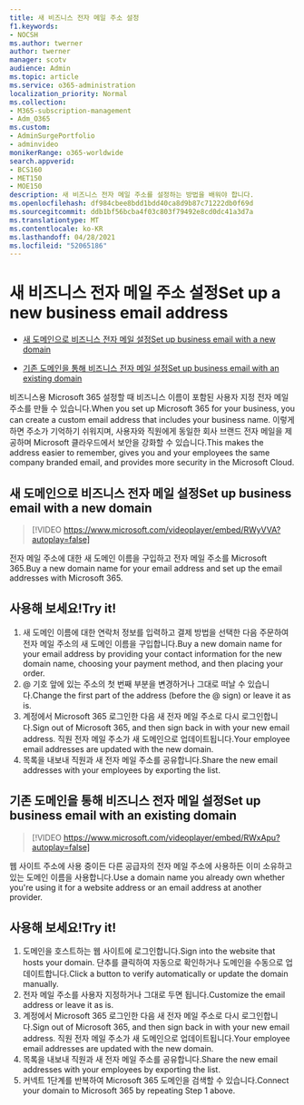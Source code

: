 ```yaml
---
title: 새 비즈니스 전자 메일 주소 설정
f1.keywords:
- NOCSH
ms.author: twerner
author: twerner
manager: scotv
audience: Admin
ms.topic: article
ms.service: o365-administration
localization_priority: Normal
ms.collection:
- M365-subscription-management
- Adm_O365
ms.custom:
- AdminSurgePortfolio
- adminvideo
monikerRange: o365-worldwide
search.appverid:
- BCS160
- MET150
- MOE150
description: 새 비즈니스 전자 메일 주소를 설정하는 방법을 배워야 합니다.
ms.openlocfilehash: df984cbee8bdd1bdd40ca8d9b87c71222db0f69d
ms.sourcegitcommit: ddb1bf56bcba4f03c803f79492e8cd0dc41a3d7a
ms.translationtype: MT
ms.contentlocale: ko-KR
ms.lasthandoff: 04/28/2021
ms.locfileid: "52065186"
---
```

# <a name="set-up-a-new-business-email-address"></a><span data-ttu-id="28576-103">새 비즈니스 전자 메일 주소 설정</span><span class="sxs-lookup"><span data-stu-id="28576-103">Set up a new business email address</span></span>

- [<span data-ttu-id="28576-104">새 도메인으로 비즈니스 전자 메일 설정</span><span class="sxs-lookup"><span data-stu-id="28576-104">Set up business email with a new domain</span></span>](#set-up-business-email-with-a-new-domain)

- [<span data-ttu-id="28576-105">기존 도메인을 통해 비즈니스 전자 메일 설정</span><span class="sxs-lookup"><span data-stu-id="28576-105">Set up business email with an existing domain</span></span>](#set-up-business-email-with-an-existing-domain)

<span data-ttu-id="28576-106">비즈니스용 Microsoft 365 설정할 때 비즈니스 이름이 포함된 사용자 지정 전자 메일 주소를 만들 수 있습니다.</span><span class="sxs-lookup"><span data-stu-id="28576-106">When you set up Microsoft 365 for your business, you can create a custom email address that includes your business name.</span></span> <span data-ttu-id="28576-107">이렇게 하면 주소가 기억하기 쉬워지며, 사용자와 직원에게 동일한 회사 브랜드 전자 메일을 제공하며 Microsoft 클라우드에서 보안을 강화할 수 있습니다.</span><span class="sxs-lookup"><span data-stu-id="28576-107">This makes the address easier to remember, gives you and your employees the same company branded email, and provides more security in the Microsoft Cloud.</span></span> 

## <a name="set-up-business-email-with-a-new-domain"></a><span data-ttu-id="28576-108">새 도메인으로 비즈니스 전자 메일 설정</span><span class="sxs-lookup"><span data-stu-id="28576-108">Set up business email with a new domain</span></span>

> [!VIDEO https://www.microsoft.com/videoplayer/embed/RWyVVA?autoplay=false]

<span data-ttu-id="28576-109">전자 메일 주소에 대한 새 도메인 이름을 구입하고 전자 메일 주소를 Microsoft 365.</span><span class="sxs-lookup"><span data-stu-id="28576-109">Buy a new domain name for your email address and set up the email addresses with Microsoft 365.</span></span> 

## <a name="try-it"></a><span data-ttu-id="28576-110">사용해 보세요!</span><span class="sxs-lookup"><span data-stu-id="28576-110">Try it!</span></span>
 
1. <span data-ttu-id="28576-111">새 도메인 이름에 대한 연락처 정보를 입력하고 결제 방법을 선택한 다음 주문하여 전자 메일 주소의 새 도메인 이름을 구입합니다.</span><span class="sxs-lookup"><span data-stu-id="28576-111">Buy a new domain name for your email address by providing your contact information for the new domain name, choosing your payment method, and then placing your order.</span></span>
1. <span data-ttu-id="28576-112">@ 기호 앞에 있는 주소의 첫 번째 부분을 변경하거나 그대로 떠날 수 있습니다.</span><span class="sxs-lookup"><span data-stu-id="28576-112">Change the first part of the address (before the @ sign) or leave it as is.</span></span> 
1. <span data-ttu-id="28576-113">계정에서 Microsoft 365 로그인한 다음 새 전자 메일 주소로 다시 로그인합니다.</span><span class="sxs-lookup"><span data-stu-id="28576-113">Sign out of Microsoft 365, and then sign back in with your new email address.</span></span> <span data-ttu-id="28576-114">직원 전자 메일 주소가 새 도메인으로 업데이트됩니다.</span><span class="sxs-lookup"><span data-stu-id="28576-114">Your employee email addresses are updated with the new domain.</span></span> 
1. <span data-ttu-id="28576-115">목록을 내보내 직원과 새 전자 메일 주소를 공유합니다.</span><span class="sxs-lookup"><span data-stu-id="28576-115">Share the new email addresses with your employees by exporting the list.</span></span> 

## <a name="set-up-business-email-with-an-existing-domain"></a><span data-ttu-id="28576-116">기존 도메인을 통해 비즈니스 전자 메일 설정</span><span class="sxs-lookup"><span data-stu-id="28576-116">Set up business email with an existing domain</span></span>

> [!VIDEO https://www.microsoft.com/videoplayer/embed/RWxApu?autoplay=false]

<span data-ttu-id="28576-117">웹 사이트 주소에 사용 중이든 다른 공급자의 전자 메일 주소에 사용하든 이미 소유하고 있는 도메인 이름을 사용합니다.</span><span class="sxs-lookup"><span data-stu-id="28576-117">Use a domain name you already own whether you're using it for a website address or an email address at another provider.</span></span> 

## <a name="try-it"></a><span data-ttu-id="28576-118">사용해 보세요!</span><span class="sxs-lookup"><span data-stu-id="28576-118">Try it!</span></span>
 
1. <span data-ttu-id="28576-119">도메인을 호스트하는 웹 사이트에 로그인합니다.</span><span class="sxs-lookup"><span data-stu-id="28576-119">Sign into the website that hosts your domain.</span></span> <span data-ttu-id="28576-120">단추를 클릭하여 자동으로 확인하거나 도메인을 수동으로 업데이트합니다.</span><span class="sxs-lookup"><span data-stu-id="28576-120">Click a button to verify automatically or update the domain manually.</span></span> 
1. <span data-ttu-id="28576-121">전자 메일 주소를 사용자 지정하거나 그대로 두면 됩니다.</span><span class="sxs-lookup"><span data-stu-id="28576-121">Customize the email address or leave it as is.</span></span> 
1. <span data-ttu-id="28576-122">계정에서 Microsoft 365 로그인한 다음 새 전자 메일 주소로 다시 로그인합니다.</span><span class="sxs-lookup"><span data-stu-id="28576-122">Sign out of Microsoft 365, and then sign back in with your new email address.</span></span> <span data-ttu-id="28576-123">직원 전자 메일 주소가 새 도메인으로 업데이트됩니다.</span><span class="sxs-lookup"><span data-stu-id="28576-123">Your employee email addresses are updated with the new domain.</span></span> 
1. <span data-ttu-id="28576-124">목록을 내보내 직원과 새 전자 메일 주소를 공유합니다.</span><span class="sxs-lookup"><span data-stu-id="28576-124">Share the new email addresses with your employees by exporting the list.</span></span>
1. <span data-ttu-id="28576-125">커넥트 1단계를 반복하여 Microsoft 365 도메인을 검색할 수 있습니다.</span><span class="sxs-lookup"><span data-stu-id="28576-125">Connect your domain to Microsoft 365 by repeating Step 1 above.</span></span> 
